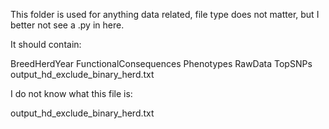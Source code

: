 This folder is used for anything data related, file type does not matter, but I better not see a .py in here.

It should contain:

BreedHerdYear
FunctionalConsequences
Phenotypes
RawData
TopSNPs
output_hd_exclude_binary_herd.txt

I do not know what this file is:

output_hd_exclude_binary_herd.txt